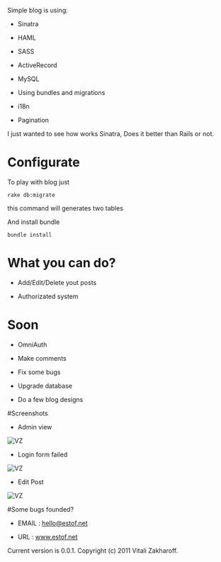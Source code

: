 Simple blog is using:

* Sinatra

* HAML

* SASS

* ActiveRecord

* MySQL

* Using bundles and migrations

* i18n

* Pagination

I just wanted to see how works Sinatra, Does it better than Rails or not.


# Configurate
 
 To play with blog just
 
    rake db:migrate
    
  this command will generates two tables
  
  And install bundle
  
    bundle install
    
        
# What you can do?

* Add/Edit/Delete yout posts

* Authorizated system

# Soon

* OmniAuth
    
* Make comments

* Fix some bugs

* Upgrade database

* Do a few blog designs


#Screenshots

* Admin view

![VZ](http://www.estof.net/1/test1.png)

* Login form failed

![VZ](http://www.estof.net/1/test2.png)

* Edit Post

![VZ](http://www.estof.net/1/test3.png)

#Some bugs founded?

* EMAIL	    :   hello@estof.net
        
* URL	    :   www.estof.net


Current version is 0.0.1.
Copyright (c) 2011 Vitali Zakharoff.


